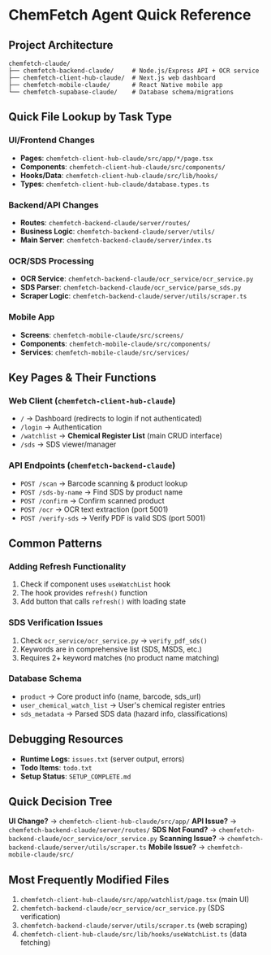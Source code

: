 # ChemFetch Agent Quick Reference

## Project Architecture
```
chemfetch-claude/
├── chemfetch-backend-claude/     # Node.js/Express API + OCR service
├── chemfetch-client-hub-claude/  # Next.js web dashboard  
├── chemfetch-mobile-claude/      # React Native mobile app
└── chemfetch-supabase-claude/    # Database schema/migrations
```

## Quick File Lookup by Task Type

### UI/Frontend Changes
- **Pages**: `chemfetch-client-hub-claude/src/app/*/page.tsx`
- **Components**: `chemfetch-client-hub-claude/src/components/`
- **Hooks/Data**: `chemfetch-client-hub-claude/src/lib/hooks/`
- **Types**: `chemfetch-client-hub-claude/database.types.ts`

### Backend/API Changes  
- **Routes**: `chemfetch-backend-claude/server/routes/`
- **Business Logic**: `chemfetch-backend-claude/server/utils/`
- **Main Server**: `chemfetch-backend-claude/server/index.ts`

### OCR/SDS Processing
- **OCR Service**: `chemfetch-backend-claude/ocr_service/ocr_service.py`
- **SDS Parser**: `chemfetch-backend-claude/ocr_service/parse_sds.py`
- **Scraper Logic**: `chemfetch-backend-claude/server/utils/scraper.ts`

### Mobile App
- **Screens**: `chemfetch-mobile-claude/src/screens/`
- **Components**: `chemfetch-mobile-claude/src/components/`
- **Services**: `chemfetch-mobile-claude/src/services/`

## Key Pages & Their Functions

### Web Client (`chemfetch-client-hub-claude`)
- `/` → Dashboard (redirects to login if not authenticated)
- `/login` → Authentication  
- `/watchlist` → **Chemical Register List** (main CRUD interface)
- `/sds` → SDS viewer/manager

### API Endpoints (`chemfetch-backend-claude`)
- `POST /scan` → Barcode scanning & product lookup
- `POST /sds-by-name` → Find SDS by product name
- `POST /confirm` → Confirm scanned product
- `POST /ocr` → OCR text extraction (port 5001)
- `POST /verify-sds` → Verify PDF is valid SDS (port 5001)

## Common Patterns

### Adding Refresh Functionality
1. Check if component uses `useWatchList` hook
2. The hook provides `refresh()` function
3. Add button that calls `refresh()` with loading state

### SDS Verification Issues
1. Check `ocr_service/ocr_service.py` → `verify_pdf_sds()`
2. Keywords are in comprehensive list (SDS, MSDS, etc.)
3. Requires 2+ keyword matches (no product name matching)

### Database Schema
- `product` → Core product info (name, barcode, sds_url)
- `user_chemical_watch_list` → User's chemical register entries
- `sds_metadata` → Parsed SDS data (hazard info, classifications)

## Debugging Resources
- **Runtime Logs**: `issues.txt` (server output, errors)
- **Todo Items**: `todo.txt` 
- **Setup Status**: `SETUP_COMPLETE.md`

## Quick Decision Tree

**UI Change?** → `chemfetch-client-hub-claude/src/app/`
**API Issue?** → `chemfetch-backend-claude/server/routes/`
**SDS Not Found?** → `chemfetch-backend-claude/ocr_service/ocr_service.py`
**Scanning Issue?** → `chemfetch-backend-claude/server/utils/scraper.ts`
**Mobile Issue?** → `chemfetch-mobile-claude/src/`

## Most Frequently Modified Files
1. `chemfetch-client-hub-claude/src/app/watchlist/page.tsx` (main UI)
2. `chemfetch-backend-claude/ocr_service/ocr_service.py` (SDS verification)
3. `chemfetch-backend-claude/server/utils/scraper.ts` (web scraping)
4. `chemfetch-client-hub-claude/src/lib/hooks/useWatchList.ts` (data fetching)
